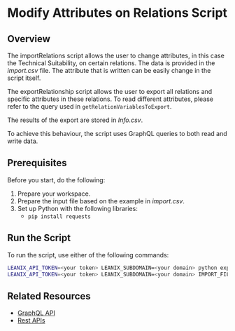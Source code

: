 # Modify Attributes on Relations Script

## Overview

The importRelations script allows the user to change attributes, in this case the Technical Suitability, on certain relations. The data is provided in the *import.csv* file. The attribute that is written can be easily change in the script itself.

The exportRelationship script allows the user to export all relations and specific attributes in these relations. To read different attributes, please refer to the query used in `getRelationVariablesToExport`.

The results of the export are stored in *Info.csv*.

To achieve this behaviour, the script uses GraphQL queries to both read and write data.

## Prerequisites

Before you start, do the following:

1. Prepare your workspace.
2. Prepare the input file based on the example in *import.csv*.
3. Set up Python with the following libraries: 
    - `pip install requests`

## Run the Script

To run the script, use either of the following commands:

```bash
LEANIX_API_TOKEN=<your token> LEANIX_SUBDOMAIN=<your domain> python exportRelationship.py
LEANIX_API_TOKEN=<your token> LEANIX_SUBDOMAIN=<your domain> IMPORT_FILE=<your input file> python importRelations.py
```

## Related Resources

- [GraphQL API](https://docs-eam.leanix.net/reference/graphql-tutorials)
- [Rest APIs](https://docs-eam.leanix.net/reference/rest-apis)
